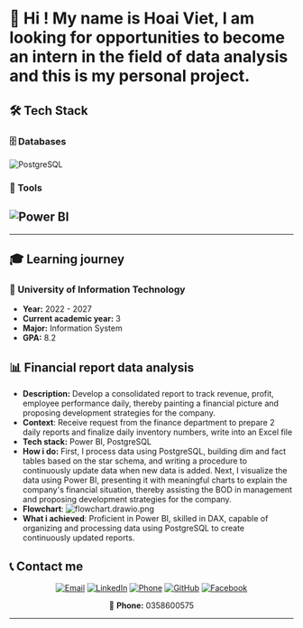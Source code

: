 # 👋 Hi ! My name is Hoai Viet, I am looking for opportunities to become an intern in the field of data analysis and this is my personal project.


## 🛠️ Tech Stack

### 🗄️ Databases
![PostgreSQL](https://img.shields.io/badge/POSTGRESQL-4169E1?style=for-the-badge&logo=postgresql&logoColor=white)

### 🔧 Tools
![Power BI](https://img.shields.io/badge/POWER%20BI-F2C811?style=for-the-badge&logo=powerbi&logoColor=black)
---


---

## 🎓 Learning journey

### 🏫 University of Information Technology
- **Year:** 2022 - 2027
- **Current academic year:** 3
- **Major:** Information System
- **GPA:** 8.2



## 📊 Financial report data analysis
- **Description:** Develop a consolidated report to track revenue, profit, employee performance daily, thereby painting a financial picture and proposing development strategies for the company.
- **Context**: Receive request from the finance department to prepare 2 daily reports and finalize daily inventory numbers, write into an Excel file
- **Tech stack:** Power BI, PostgreSQL
- **How i do:** First, I process data using PostgreSQL, building dim and fact tables based on the star schema, and writing a procedure to continuously update data when new data is added. Next, I visualize the data using Power BI, presenting it with meaningful charts to explain the company's financial situation, thereby assisting the BOD in management and proposing development strategies for the company.
- **Flowchart**:
![flowchart.drawio.png](https://github.com/Vietzzzz/Financial-report-data-analysis/blob/main/flowchart.drawio.png)
- **What i achieved**: Proficient in Power BI, skilled in DAX, capable of organizing and processing data using PostgreSQL to create continuously updated reports. 



## 📞 Contact me

<div align="center">

[![Email](https://img.shields.io/badge/Email-D14836?style=for-the-badge&logo=gmail&logoColor=white)](mailto:https://mail.google.com/mail/u/0/?pli=1#inbox)
[![LinkedIn](https://img.shields.io/badge/LinkedIn-0077B5?style=for-the-badge&logo=linkedin&logoColor=white)](https://www.linkedin.com/in/vi%E1%BB%87t-%C4%91o%C3%A0n-283781311/)
[![Phone](https://img.shields.io/badge/Phone-25D366?style=for-the-badge&logo=whatsapp&logoColor=white)](tel:0358600575)
[![GitHub](https://img.shields.io/badge/GitHub-100000?style=for-the-badge&logo=github&logoColor=white)](https://github.com/Vietzzzz)
[![Facebook](https://img.shields.io/badge/Facebook-3D82ED?style=for-the-badge&logo=facebook&logoColor=white)](https://www.facebook.com/viet.hoai.731/)

📱 **Phone:** 0358600575

</div>

---

<div align="center">

